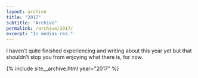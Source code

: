 ```yaml
---
layout: archive
title: "2017"
subtitle: "Archive"
permalink: /archive/2017/
excerpt: "In medias res."
---
```

I haven’t quite finished experiencing and writing about this year yet but that shouldn’t stop you from enjoying what there is, for now.

{% include site__archive.html year="2017" %}
